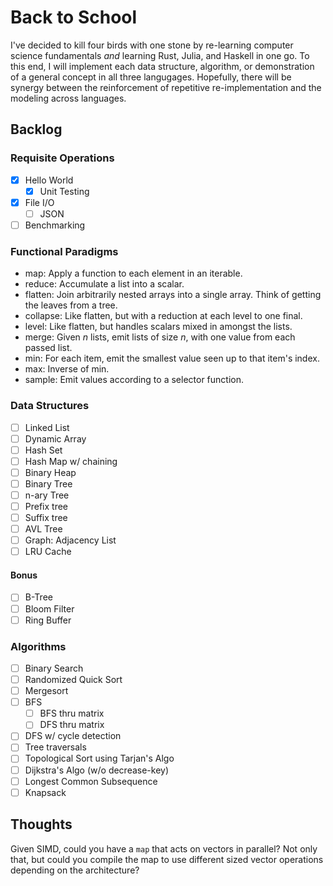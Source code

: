 # Back to School
I've decided to kill four birds with one stone by re-learning computer science
fundamentals _and_ learning Rust, Julia, and Haskell in one go. To this end, I
will implement each data structure, algorithm, or demonstration of a general
concept in all three langugages. Hopefully, there will be synergy between the
reinforcement of repetitive re-implementation and the modeling across languages.

## Backlog
### Requisite Operations
- [x] Hello World
    - [x] Unit Testing
- [x] File I/O
  - [ ] JSON
- [ ] Benchmarking

### Functional Paradigms
- map: Apply a function to each element in an iterable.
- reduce: Accumulate a list into a scalar.
- flatten: Join arbitrarily nested arrays into a single array. Think of getting
  the leaves from a tree.
- collapse: Like flatten, but with a reduction at each level to one final.
- level: Like flatten, but handles scalars mixed in amongst the lists.
- merge: Given _n_ lists, emit lists of size _n_, with one value from each
  passed list.
- min: For each item, emit the smallest value seen up to that item's index.
- max: Inverse of min.
- sample: Emit values according to a selector function.

### Data Structures
- [ ] Linked List
- [ ] Dynamic Array
- [ ] Hash Set
- [ ] Hash Map w/ chaining
- [ ] Binary Heap
- [ ] Binary Tree
- [ ] n-ary Tree
- [ ] Prefix tree
- [ ] Suffix tree
- [ ] AVL Tree
- [ ] Graph: Adjacency List
- [ ] LRU Cache
#### Bonus
- [ ] B-Tree
- [ ] Bloom Filter
- [ ] Ring Buffer

### Algorithms
- [ ] Binary Search
- [ ] Randomized Quick Sort
- [ ] Mergesort
- [ ] BFS
  - [ ] BFS thru matrix
  - [ ] DFS thru matrix
- [ ] DFS w/ cycle detection
- [ ] Tree traversals
- [ ] Topological Sort using Tarjan's Algo
- [ ] Dijkstra's Algo (w/o decrease-key)
- [ ] Longest Common Subsequence
- [ ] Knapsack

## Thoughts
Given SIMD, could you have a `map` that acts on vectors in parallel? Not only
that, but could you compile the map to use different sized vector operations
depending on the architecture?
